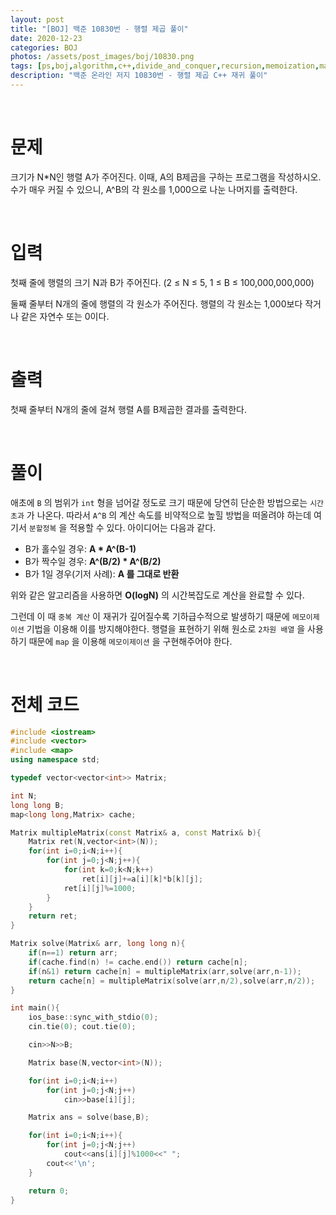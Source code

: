 ```yaml
---
layout: post
title: "[BOJ] 백준 10830번 - 행렬 제곱 풀이"
date: 2020-12-23
categories: BOJ
photos: /assets/post_images/boj/10830.png
tags: [ps,boj,algorithm,c++,divide_and_conquer,recursion,memoization,math,modula]
description: "백준 온라인 저지 10830번 - 행렬 제곱 C++ 재귀 풀이"
---
```


<br>

# 문제

크기가 N*N인 행렬 A가 주어진다. 이때, A의 B제곱을 구하는 프로그램을 작성하시오. 수가 매우 커질 수 있으니, A^B의 각 원소를 1,000으로 나눈 나머지를 출력한다.

<br>

# 입력

첫째 줄에 행렬의 크기 N과 B가 주어진다. (2 ≤ N ≤  5, 1 ≤ B ≤ 100,000,000,000)

둘째 줄부터 N개의 줄에 행렬의 각 원소가 주어진다. 행렬의 각 원소는 1,000보다 작거나 같은 자연수 또는 0이다.

<br>

# 출력

첫째 줄부터 N개의 줄에 걸쳐 행렬 A를 B제곱한 결과를 출력한다.

<br>

# 풀이

애초에 `B` 의 범위가 `int` 형을 넘어갈 정도로 크기 때문에 당연히 단순한 방법으로는 `시간 초과` 가 나온다. 따라서 `A^B` 의 계산 속도를 비약적으로 높힐 방법을 떠올려야 하는데 여기서 `분할정복` 을 적용할 수 있다. 아이디어는 다음과 같다.

- B가 홀수일 경우: **A * A^(B-1)**
- B가 짝수일 경우: **A^(B/2) * A^(B/2)**
- B가 1일 경우(기저 사례): **A 를 그대로 반환**

위와 같은 알고리즘을 사용하면 **O(logN)** 의 시간복잡도로 계산을 완료할 수 있다.

그런데 이 때 `중복 계산` 이 재귀가 깊어질수록 기하급수적으로 발생하기 때문에 `메모이제이션` 기법을 이용해 이를 방지해야한다. 행렬을 표현하기 위해 원소로 `2차원 배열` 을 사용하기 때문에 `map` 을 이용해 `메모이제이션` 을 구현해주어야 한다.

<br>

# 전체 코드

```c++
#include <iostream>
#include <vector>
#include <map>
using namespace std;

typedef vector<vector<int>> Matrix;

int N;
long long B;
map<long long,Matrix> cache;

Matrix multipleMatrix(const Matrix& a, const Matrix& b){
	Matrix ret(N,vector<int>(N));
	for(int i=0;i<N;i++){
		for(int j=0;j<N;j++){
			for(int k=0;k<N;k++)
				ret[i][j]+=a[i][k]*b[k][j];
			ret[i][j]%=1000;
		}
	}
	return ret;
}

Matrix solve(Matrix& arr, long long n){
	if(n==1) return arr;
	if(cache.find(n) != cache.end()) return cache[n];
	if(n&1) return cache[n] = multipleMatrix(arr,solve(arr,n-1));
	return cache[n] = multipleMatrix(solve(arr,n/2),solve(arr,n/2));
}

int main(){
	ios_base::sync_with_stdio(0);
	cin.tie(0); cout.tie(0);

	cin>>N>>B;

	Matrix base(N,vector<int>(N));

	for(int i=0;i<N;i++)
		for(int j=0;j<N;j++)
			cin>>base[i][j];

	Matrix ans = solve(base,B);

	for(int i=0;i<N;i++){
		for(int j=0;j<N;j++)
			cout<<ans[i][j]%1000<<" ";
		cout<<'\n';
	}

	return 0;
}
```